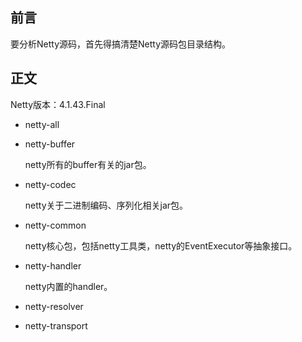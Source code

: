 ## 前言

要分析Netty源码，首先得搞清楚Netty源码包目录结构。

## 正文

Netty版本：4.1.43.Final

 - netty-all
 
 - netty-buffer
 
    netty所有的buffer有关的jar包。
 
 - netty-codec
    
    netty关于二进制编码、序列化相关jar包。
 
 - netty-common
 
    netty核心包，包括netty工具类，netty的EventExecutor等抽象接口。
 
 - netty-handler
 
    netty内置的handler。
 
 - netty-resolver
 
     
 - netty-transport


